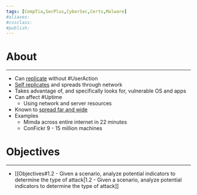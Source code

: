 ```yaml
---
tags: [CompTia,SecPlus,CyberSec,Certs,Malware]
#aliases:
#cssclass:
#publish:
---
```


# About
---
- Can <u>replicate</u> without #UserAction
- <u>Self replicates</u> and spreads through network
- Takes advantage of, and specifically looks for, vulnerable OS and apps
- Can affect #Uptime
	- Using network and server resources
- Known to <u>spread far and wide</u>
- Examples
	- Mimda across entire internet in 22 minutes
	- ConFickr 9 - 15 million machines

# Objectives
---
- [[Objectives#1.2 - Given a scenario, analyze potential indicators to determine the type of attack|1.2 - Given a scenario, analyze potential indicators to determine the type of attack]]